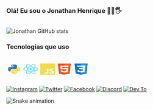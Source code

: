 ### Olá! Eu sou o Jonathan Henrique 👨‍💻🖐️
##

![Jonathan GitHub stats](https://github-readme-stats.vercel.app/api?username=oJonathanrick&show_icons=true&theme=dracula)



### Tecnologias que uso

<div style="display: inline_block"><br>
  <img align="center" alt="Rafa-Python" height="30" width="40" src="https://raw.githubusercontent.com/devicons/devicon/master/icons/python/python-original.svg">
  <img align="center" alt="Rafa-React" height="30" width="40" src="https://raw.githubusercontent.com/devicons/devicon/master/icons/react/react-original.svg">
  <img align="center" alt="Rafa-Js" height="30" width="40" src="https://raw.githubusercontent.com/devicons/devicon/master/icons/javascript/javascript-plain.svg">
  <img align="center" alt="Rafa-HTML" height="30" width="40" src="https://raw.githubusercontent.com/devicons/devicon/master/icons/html5/html5-original.svg">
  <img align="center" alt="Rafa-CSS" height="30" width="40" src="https://raw.githubusercontent.com/devicons/devicon/master/icons/css3/css3-original.svg">
</div>

## 
[![Instagram](https://img.shields.io/badge/Instagram-E4405F?style=for-the-badge&logo=instagram&logoColor=white)](https://www.instagram.com/jonathan_rickw/)
[![Twitter](https://img.shields.io/badge/Twitter-1DA1F2?style=for-the-badge&logo=twitter&logoColor=white)](https://twitter.com/ojonathanrick)
[![Facebook](https://img.shields.io/badge/Facebook-1877F2?style=for-the-badge&logo=facebook&logoColor=white)](https://www.facebook.com/jonathanrickw/)
[![Discord](https://img.shields.io/badge/Discord-7289DA?style=for-the-badge&logo=discord&logoColor=white)](https://discord.com/channels/jonathanricky#7543)
[![Dev.To](https://img.shields.io/badge/dev.to-0A0A0A?style=for-the-badge&logo=dev.to&logoColor=white)](https://dev.to/ojonathanrick)

![Snake animation](https://github.com/ojonathanrick/ojonathanrick/blob/output/github-contribution-grid-snake.svg)
 
